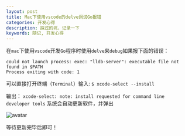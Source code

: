 ```yaml
---
layout: post
title: Mac下使用vscode的delve调试Go报错
categories: 开发心得
description: 踩过的坑，记录一下
keywords: 随记, 开发心得
---
```


 在``` mac ```下使用``` vscode ```开发``` Go ```程序时使用``` delve ```来``` debug ```如果报下面的错误：
```
could not launch process: exec: "lldb-server": executable file not found in $PATH
Process exiting with code: 1
```
可以直接打开终端（```Terminal```）输入:
``` $ xcode-select --install ```

输出：
``` xcode-select: note: install requested for command line developer tools ```
系统会自动更新软件，并弹出

![avatar]({{url}}/images/blog/mac-vscode-delve-01.png)

等待更新完毕后即可！


